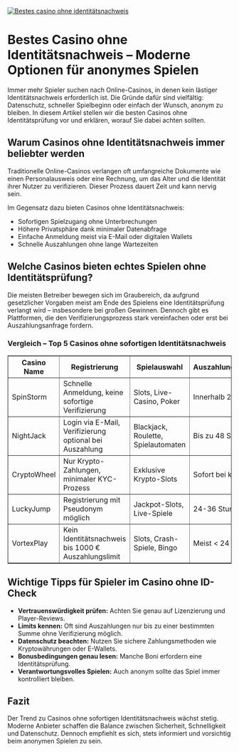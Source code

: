 [![Bestes casino ohne identitätsnachweis](https://123-caf.pages.dev/gitsignup.png)](https://vrmoo.ru/Bt82HjjY)

<h1>Bestes Casino ohne Identitätsnachweis – Moderne Optionen für anonymes Spielen</h1>  <p>Immer mehr Spieler suchen nach Online-Casinos, in denen kein lästiger Identitätsnachweis erforderlich ist. Die Gründe dafür sind vielfältig: Datenschutz, schneller Spielbeginn oder einfach der Wunsch, anonym zu bleiben. In diesem Artikel stellen wir die besten Casinos ohne Identitätsprüfung vor und erklären, worauf Sie dabei achten sollten.</p>  <h2>Warum Casinos ohne Identitätsnachweis immer beliebter werden</h2>  <p>Traditionelle Online-Casinos verlangen oft umfangreiche Dokumente wie einen Personalausweis oder eine Rechnung, um das Alter und die Identität ihrer Nutzer zu verifizieren. Dieser Prozess dauert Zeit und kann nervig sein.</p>  <p>Im Gegensatz dazu bieten Casinos ohne Identitätsnachweis:</p> <ul>   <li>Sofortigen Spielzugang ohne Unterbrechungen</li>   <li>Höhere Privatsphäre dank minimaler Datenabfrage</li>   <li>Einfache Anmeldung meist via E-Mail oder digitalen Wallets</li>   <li>Schnelle Auszahlungen ohne lange Wartezeiten</li> </ul>  <h2>Welche Casinos bieten echtes Spielen ohne Identitätsprüfung?</h2>  <p>Die meisten Betreiber bewegen sich im Graubereich, da aufgrund gesetzlicher Vorgaben meist am Ende des Spielens eine Identitätsprüfung verlangt wird – insbesondere bei großen Gewinnen. Dennoch gibt es Plattformen, die den Verifizierungsprozess stark vereinfachen oder erst bei Auszahlungsanfrage fordern.</p>  <h3>Vergleich – Top 5 Casinos ohne sofortigen Identitätsnachweis</h3> <table border="1" cellspacing="0" cellpadding="6">   <thead>     <tr>       <th>Casino Name</th>       <th>Registrierung</th>       <th>Spielauswahl</th>       <th>Auszahlungsgeschwindigkeit</th>       <th>Besondere Features</th>     </tr>   </thead>   <tbody>     <tr>       <td>SpinStorm</td>       <td>Schnelle Anmeldung, keine sofortige Verifizierung</td>       <td>Slots, Live-Casino, Poker</td>       <td>Innerhalb 24 Stunden</td>       <td>Anonymer Wallet-Zahlungssystem</td>     </tr>     <tr>       <td>NightJack</td>       <td>Login via E-Mail, Verifizierung optional bei Auszahlung</td>       <td>Blackjack, Roulette, Spielautomaten</td>       <td>Bis zu 48 Stunden</td>       <td>Bonus ohne Einzahlung</td>     </tr>     <tr>       <td>CryptoWheel</td>       <td>Nur Krypto-Zahlungen, minimaler KYC-Prozess</td>       <td>Exklusive Krypto-Slots</td>       <td>Sofort bei kleinen Beträgen</td>       <td>Volle Anonymität bei kleinen Einzahlungen</td>     </tr>     <tr>       <td>LuckyJump</td>       <td>Registrierung mit Pseudonym möglich</td>       <td>Jackpot-Slots, Live-Spiele</td>       <td>24-36 Stunden</td>       <td>Keine Datenweitergabe an Dritte</td>     </tr>     <tr>       <td>VortexPlay</td>       <td>Kein Identitätsnachweis bis 1000 € Auszahlungslimit</td>       <td>Slots, Crash-Spiele, Bingo</td>       <td>Meist < 24 Stunden</td>       <td>Innovative Spielmechaniken</td>     </tr>   </tbody> </table>  <h2>Wichtige Tipps für Spieler im Casino ohne ID-Check</h2>  <ul>   <li><strong>Vertrauenswürdigkeit prüfen:</strong> Achten Sie genau auf Lizenzierung und Player-Reviews.</li>   <li><strong>Limits kennen:</strong> Oft sind Auszahlungen nur bis zu einer bestimmten Summe ohne Verifizierung möglich.</li>   <li><strong>Datenschutz beachten:</strong> Nutzen Sie sichere Zahlungsmethoden wie Kryptowährungen oder E-Wallets.</li>   <li><strong>Bonusbedingungen genau lesen:</strong> Manche Boni erfordern eine Identitätsprüfung.</li>   <li><strong>Verantwortungsvolles Spielen:</strong> Auch anonym sollte das Spiel immer kontrolliert bleiben.</li> </ul>  <h2>Fazit</h2>   <p>Der Trend zu Casinos ohne sofortigen Identitätsnachweis wächst stetig. Moderne Anbieter schaffen die Balance zwischen Sicherheit, Schnelligkeit und Datenschutz. Dennoch empfiehlt es sich, stets informiert und vorsichtig beim anonymen Spielen zu sein.</p>